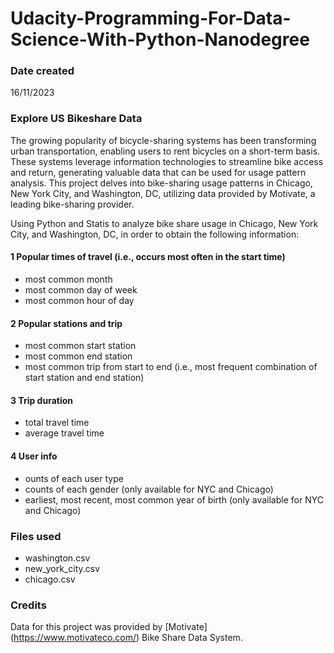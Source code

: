 # Udacity-Programming-For-Data-Science-With-Python-Nanodegree
### Date created
16/11/2023

### Explore US Bikeshare Data

The growing popularity of bicycle-sharing systems has been transforming urban transportation, enabling users to rent bicycles on a short-term basis. These systems leverage information technologies to streamline bike access and return, generating valuable data that can be used for usage pattern analysis. This project delves into bike-sharing usage patterns in Chicago, New York City, and Washington, DC, utilizing data provided by Motivate, a leading bike-sharing provider. 

Using Python and Statis to analyze bike share usage in Chicago, New York City, and Washington, DC, in order to obtain the following information:

#### 1 Popular times of travel (i.e., occurs most often in the start time)

* most common month
* most common day of week
* most common hour of day

#### 2 Popular stations and trip

* most common start station
* most common end station
* most common trip from start to end (i.e., most frequent combination of start station and end station)

#### 3 Trip duration

* total travel time
* average travel time

#### 4 User info

* ounts of each user type
* counts of each gender (only available for NYC and Chicago)
* earliest, most recent, most common year of birth (only available for NYC and Chicago)

### Files used

* washington.csv
* new_york_city.csv
* chicago.csv

### Credits

Data for this project was provided by [Motivate] (https://www.motivateco.com/) Bike Share Data System.

